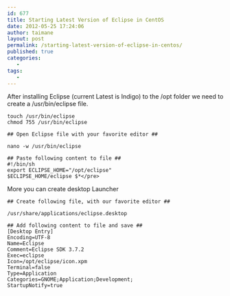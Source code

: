 ```yaml
---
id: 677
title: Starting Latest Version of Eclipse in CentOS
date: 2012-05-25 17:24:06
author: taimane
layout: post
permalink: /starting-latest-version-of-eclipse-in-centos/
published: true
categories:
   -
tags:
   -
---
```

After installing Eclipse (current Latest is Indigo) to the /opt folder we need to create a /usr/bin/eclipse file.

```
touch /usr/bin/eclipse
chmod 755 /usr/bin/eclipse

## Open Eclipse file with your favorite editor ##

nano -w /usr/bin/eclipse

## Paste following content to file ##
#!/bin/sh
export ECLIPSE_HOME="/opt/eclipse"
$ECLIPSE_HOME/eclipse $*</pre>

```

More you can create desktop Launcher 
```
## Create following file, with our favorite editor ##

/usr/share/applications/eclipse.desktop

## Add following content to file and save ##
[Desktop Entry]
Encoding=UTF-8
Name=Eclipse
Comment=Eclipse SDK 3.7.2
Exec=eclipse
Icon=/opt/eclipse/icon.xpm
Terminal=false
Type=Application
Categories=GNOME;Application;Development;
StartupNotify=true

```

